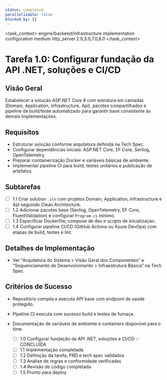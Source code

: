 ```yaml
---
status: completed
parallelizable: false
blocked_by: []
---
```


<task_context>
<domain>engine/backend/infrastructure</domain>
<type>implementation</type>
<scope>configuration</scope>
<complexity>medium</complexity>
<dependencies>http_server</dependencies>
<unblocks>2.0,3.0,7.0,8.0</unblocks>
</task_context>

# Tarefa 1.0: Configurar fundação da API .NET, soluções e CI/CD

## Visão Geral
Estabelecer a solução ASP.NET Core 8 com estrutura em camadas (Domain, Application, Infrastructure, Api), pacotes compartilhados e pipeline de build/teste automatizado para garantir base consistente às demais implementações.

## Requisitos
- Estruturar solução conforme arquitetura definida na Tech Spec.
- Configurar dependências iniciais: ASP.NET Core, EF Core, Serilog, OpenTelemetry.
- Preparar containerização Docker e variáveis básicas de ambiente.
- Implementar pipeline CI para build, testes unitários e publicação de artefatos.

## Subtarefas
- [ ] 1.1 Criar solution `.sln` com projetos Domain, Application, Infrastructure e Api seguindo Clean Architecture.
- [ ] 1.2 Adicionar pacotes base (Serilog, OpenTelemetry, EF Core, FluentValidation) e configurar `Program.cs` mínimo.
- [ ] 1.3 Especificar Dockerfile, compose de dev e scripts de inicialização.
- [ ] 1.4 Configurar pipeline CI/CD (GitHub Actions ou Azure DevOps) com etapas de build, testes e lint.

## Detalhes de Implementação
- Ver "Arquitetura do Sistema > Visão Geral dos Componentes" e "Sequenciamento de Desenvolvimento > Infraestrutura Básica" na Tech Spec.

## Critérios de Sucesso
- Repositório compila e executa API base com endpoint de saúde protegido.
- Pipeline CI executa com sucesso build e testes de fumaça.
- Documentação de variáveis de ambiente e containers disponível para o time.

  - [ ] 1.0 Configurar fundação da API .NET, soluções e CI/CD ✅ CONCLUÍDA
  - [ ] 1.1 Implementação completada
  - [ ] 1.2 Definição da tarefa, PRD e tech spec validados
  - [ ] 1.3 Análise de regras e conformidade verificadas
  - [ ] 1.4 Revisão de código completada
  - [ ] 1.5 Pronto para deploy
